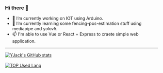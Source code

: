 ### Hi there 👋
- 🔭 I’m currently working on IOT using Arduino. 
- 🌱 I’m currently learning some fencing-pos-estimation stuff using mediapipe and yolov5.
- 📫 I'm able to use Vue or React + Express to craete simple web application. 
---
[![YJack's GitHub stats](https://github-readme-stats.vercel.app/api?username=YJack0000)](https://github.com/anuraghazra/github-readme-stats)
<br></br>
[![TOP Used Lang](https://github-readme-stats.vercel.app/api/top-langs/?username=YJack0000)](https://github.com/anuraghazra/github-readme-stats)
<!--
**YJack0000/YJack0000** is a ✨ _special_ ✨ repository because its `README.md` (this file) appears on your GitHub profile.

Here are some ideas to get you started:

- 🔭 I’m currently working on ...
- 🌱 I’m currently learning ...
- 👯 I’m looking to collaborate on ...
- 🤔 I’m looking for help with ...
- 💬 Ask me about ...
- 📫 How to reach me: ...
- 😄 Pronouns: ...
- ⚡ Fun fact: ...
-->
